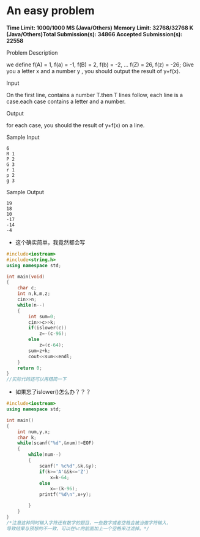 # An easy problem

**Time Limit: 1000/1000 MS (Java/Others)    Memory Limit: 32768/32768 K (Java/Others)Total Submission(s): 34866    Accepted Submission(s): 22558**

Problem Description

we define f(A) = 1, f(a) = -1, f(B) = 2, f(b) = -2, ... f(Z) = 26, f(z) = -26;
Give you a letter x and a number y , you should output the result of y+f(x).

 

Input

On the first line, contains a number T.then T lines follow, each line is a case.each case contains a letter and a number.

 

Output

for each case, you should the result of y+f(x) on a line.

 

Sample Input

```
6
R 1
P 2
G 3
r 1
p 2
g 3
```

 

Sample Output

```
19
18
10
-17
-14
-4
```

- 这个确实简单，我竟然都会写

```c++
#include<iostream>
#include<string.h>
using namespace std;

int main(void)
{
	char c;
	int n,k,m,z;
	cin>>n;
	while(n--)
	{
		int sum=0;
		cin>>c>>k;
		if(islower(c))
			z=-(c-96);
		else
			z=(c-64);
		sum=z+k;
		cout<<sum<<endl;
	}
	return 0;
}
//实际代码还可以再精简一下
```

- 如果忘了islower()怎么办？？？

```c++
#include<iostream>
using namespace std;

int main()
{
    int num,y,x;
    char k;
    while(scanf("%d",&num)!=EOF)
    {
        while(num--)
        {
            scanf(" %c%d",&k,&y);
            if(k>='A'&&k<='Z')
                x=k-64;
            else
                x=-(k-96);
            printf("%d\n",x+y);

        }
    }
}
/*注意这种同时输入字符还有数字的题目，一些数字或者空格会被当做字符输入，
导致结果与预想的不一致，可以在%c的前面加上一个空格来过滤掉。*/
```

